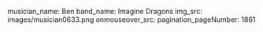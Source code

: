 musician_name: Ben
band_name: Imagine Dragons
img_src: images/musician0633.png
onmouseover_src: 
pagination_pageNumber: 1861